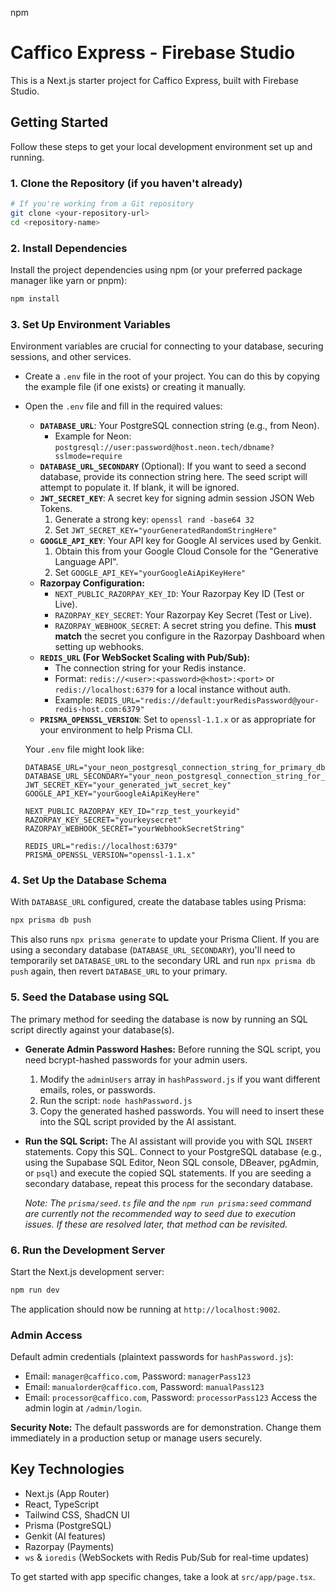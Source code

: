 npm
# Caffico Express - Firebase Studio

This is a Next.js starter project for Caffico Express, built with Firebase Studio.

## Getting Started

Follow these steps to get your local development environment set up and running.

### 1. Clone the Repository (if you haven't already)

```bash
# If you're working from a Git repository
git clone <your-repository-url>
cd <repository-name>
```

### 2. Install Dependencies

Install the project dependencies using npm (or your preferred package manager like yarn or pnpm):

```bash
npm install
```

### 3. Set Up Environment Variables

Environment variables are crucial for connecting to your database, securing sessions, and other services.

*   Create a `.env` file in the root of your project. You can do this by copying the example file (if one exists) or creating it manually.
*   Open the `.env` file and fill in the required values:

    *   **`DATABASE_URL`**: Your PostgreSQL connection string (e.g., from Neon).
        *   Example for Neon: `postgresql://user:password@host.neon.tech/dbname?sslmode=require`
    *   **`DATABASE_URL_SECONDARY`** (Optional): If you want to seed a second database, provide its connection string here. The seed script will attempt to populate it. If blank, it will be ignored.
    *   **`JWT_SECRET_KEY`**: A secret key for signing admin session JSON Web Tokens.
        1.  Generate a strong key: `openssl rand -base64 32`
        2.  Set `JWT_SECRET_KEY="yourGeneratedRandomStringHere"`
    *   **`GOOGLE_API_KEY`**: Your API key for Google AI services used by Genkit.
        1.  Obtain this from your Google Cloud Console for the "Generative Language API".
        2.  Set `GOOGLE_API_KEY="yourGoogleAiApiKeyHere"`
    *   **Razorpay Configuration:**
        *   `NEXT_PUBLIC_RAZORPAY_KEY_ID`: Your Razorpay Key ID (Test or Live).
        *   `RAZORPAY_KEY_SECRET`: Your Razorpay Key Secret (Test or Live).
        *   `RAZORPAY_WEBHOOK_SECRET`: A secret string you define. This **must match** the secret you configure in the Razorpay Dashboard when setting up webhooks.
    *   **`REDIS_URL` (For WebSocket Scaling with Pub/Sub):**
        *   The connection string for your Redis instance.
        *   Format: `redis://<user>:<password>@<host>:<port>` or `redis://localhost:6379` for a local instance without auth.
        *   Example: `REDIS_URL="redis://default:yourRedisPassword@your-redis-host.com:6379"`
    *   **`PRISMA_OPENSSL_VERSION`**: Set to `openssl-1.1.x` or as appropriate for your environment to help Prisma CLI.

    Your `.env` file might look like:
    ```env
    DATABASE_URL="your_neon_postgresql_connection_string_for_primary_db"
    DATABASE_URL_SECONDARY="your_neon_postgresql_connection_string_for_secondary_db_or_leave_blank"
    JWT_SECRET_KEY="your_generated_jwt_secret_key"
    GOOGLE_API_KEY="yourGoogleAiApiKeyHere"

    NEXT_PUBLIC_RAZORPAY_KEY_ID="rzp_test_yourkeyid"
    RAZORPAY_KEY_SECRET="yourkeysecret"
    RAZORPAY_WEBHOOK_SECRET="yourWebhookSecretString"
    
    REDIS_URL="redis://localhost:6379"
    PRISMA_OPENSSL_VERSION="openssl-1.1.x"
    ```

### 4. Set Up the Database Schema

With `DATABASE_URL` configured, create the database tables using Prisma:

```bash
npx prisma db push
```
This also runs `npx prisma generate` to update your Prisma Client.
If you are using a secondary database (`DATABASE_URL_SECONDARY`), you'll need to temporarily set `DATABASE_URL` to the secondary URL and run `npx prisma db push` again, then revert `DATABASE_URL` to your primary.

### 5. Seed the Database using SQL

The primary method for seeding the database is now by running an SQL script directly against your database(s).

*   **Generate Admin Password Hashes:**
    Before running the SQL script, you need bcrypt-hashed passwords for your admin users.
    1.  Modify the `adminUsers` array in `hashPassword.js` if you want different emails, roles, or passwords.
    2.  Run the script: `node hashPassword.js`
    3.  Copy the generated hashed passwords. You will need to insert these into the SQL script provided by the AI assistant.

*   **Run the SQL Script:**
    The AI assistant will provide you with SQL `INSERT` statements. Copy this SQL.
    Connect to your PostgreSQL database (e.g., using the Supabase SQL Editor, Neon SQL console, DBeaver, pgAdmin, or `psql`) and execute the copied SQL statements.
    If you are seeding a secondary database, repeat this process for the secondary database.

    *Note: The `prisma/seed.ts` file and the `npm run prisma:seed` command are currently not the recommended way to seed due to execution issues. If these are resolved later, that method can be revisited.*

### 6. Run the Development Server

Start the Next.js development server:

```bash
npm run dev
```
The application should now be running at `http://localhost:9002`.

### Admin Access

Default admin credentials (plaintext passwords for `hashPassword.js`):
*   Email: `manager@caffico.com`, Password: `managerPass123`
*   Email: `manualorder@caffico.com`, Password: `manualPass123`
*   Email: `processor@caffico.com`, Password: `processorPass123`
Access the admin login at `/admin/login`.

**Security Note:** The default passwords are for demonstration. Change them immediately in a production setup or manage users securely.

## Key Technologies

*   Next.js (App Router)
*   React, TypeScript
*   Tailwind CSS, ShadCN UI
*   Prisma (PostgreSQL)
*   Genkit (AI features)
*   Razorpay (Payments)
*   `ws` & `ioredis` (WebSockets with Redis Pub/Sub for real-time updates)

To get started with app specific changes, take a look at `src/app/page.tsx`.

